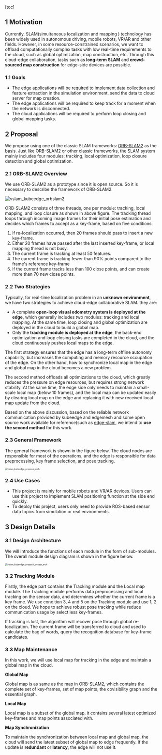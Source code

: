 [toc]

## 1 Motivation

Currently, SLAM(simultaneous localization and mapping ) technology has been widely used in autonomous driving, mobile robots, VR/AR and other fields. However, in some resource-constrained scenarios, we want to offload computationally complex tasks with low real-time requirements to the cloud, such as global optimization, map construction, etc. Through this cloud-edge collaboration, tasks such as **long-term SLAM** and **crowd-sourced map construction** for edge-side devices are possible.

### 1.1 Goals

- The edge applications will be required to implement data collection and feature extraction in the simulation environment, send the data to cloud server for map creation.
- The edge applications will be required to keep track for a  moment when the network is disconnected.
- The cloud applications will be required to perform loop closing and global mapping tasks.

## 2 Proposal

We propose using one of the classic SLAM frameworks: [ORB-SLAM2](https://github.com/raulmur/ORB_SLAM2) as the basis. Just like ORB-SLAM2 or other classic frameworks, the SLAM system mainly includes four modules: tracking, local optimization, loop closure detection and global optimization. 

### 2.1 ORB-SLAM2 Overview

We use ORB-SLAM2 as a prototype since it is open source. So it is necessary to describe the framework of  ORB-SLAM2.

![vslam_kubeedge_orbslam2](images/vslam_kubeedge_orbslam2.png)

ORB-SLAM2 consists of three threads, one per module: tracking, local mapping, and loop closure as shown in above figure. The tracking thread loops through incoming image frames for their initial pose estimation and decides which frames to accept as a key-frame, based on five conditions:

1. If re-localization occurred, then 20 frames should pass to insert a new key-frame.
2. Either 20 frames have passed after the last inserted key-frame, or local mapping thread is not busy.
3. The current frame is tracking at least 50 features.
4. The current frame is tracking fewer than 90% points compared to the frame's reference key-frame
5. If the current frame tracks less than 100 close points, and can create more than 70 new close points.

### 2.2 Two Strategies

Typically, for real-time localization problem in an **unknown environment**, we have two strategies to achieve cloud-edge collaborative SLAM. they are:

* A complete **open-loop visual odometry system is deployed at the edge**, which generally includes two modules: tracking and local mapping. At the same time, loop closing and global optimization are deployed in the cloud to build a global map.
* Only the **tracking module is deployed at the edge**, the back-end optimization and loop closing tasks are completed in the cloud, and the cloud continuously pushes local maps to the edge.

The first strategy ensures that the edge has a long-term offline autonomy capability, but increases the computing and memory resource occupation of the edge. On the other hand, how to synchronize local map in the edge and global map in the cloud becomes a new problem.

The second method offloads all optimizations to the cloud, which greatly reduces the pressure on edge resources, but requires strong network stability. At the same time, the edge side only needs to maintain a small-scale local map (below 10 frames), and the local map can be updated easily by clearing local map on the edge and replacing it with new received local map update from the cloud.

Based on the above discussion, based on the reliable network communication provided by kubeedge and edgemesh and some open source work available for reference(such as [edge-slam](https://github.com/droneslab/edgeslam), we intend to **use the second method** for this work.

### 2.3 General Framework

The general framework is shown in the figure below. The cloud nodes are responsible for most of the operations, and the edge is responsible for data preprocessing, key frame selection, and pose tracking.

<img src="images/vslam_kubeedge_proposal_arch.png" alt="vslam_kubeedge_proposal_arch" style="zoom:50%;" />

### 2.4 Use Cases

* This project is mainly for mobile robots and VR/AR devices. Users can use this project to implement SLAM positioning function at the side end quickly.
* To deploy this project, users only need to provide ROS-based sensor data topics from simulation or real environments.

## 3 Design Details

### 3.1 Design Architecture

We will introduce the functions of each module in the form of sub-modules. The overall module design diagram is shown in the figure below. 

<img src="images/vslam_kubeedge_proposal_design_arch.png" alt="vslam_kubeedge_proposal_design_arch" style="zoom: 50%;" />

### 3.2 Tracking Module

Firstly, the edge part contains the Tracking module and the Local map module. The Tracking module performs data preprocessing and local tracking on the sensor data, and determines whether the current frame is a key frame. We use condition 3, 4 and 5 on the Tracking module and use 1, 2 on the cloud. We hope to achieve robust pose tracking while reduce communication usage by select less key-frames. 

If tracking is lost, the algorithm will recover pose through global re-localization. The current frame will be transferred to cloud and used to calculate the bag of words, query the recognition database for key-frame candidates.

### 3.3 Map Maintenance

In this work, we will use local map for tracking in the edge and maintain a global map in the cloud. 

**Global Map**

Global map is as same as the map in ORB-SLAM2, which contains the complete set of key-frames, set of map points, the covisibility graph and the essential graph.

**Local Map**

Local map is a subset of the global map, it contains several latest optimized key-frames and map points associated with.

**Map Synchronization**

To maintain the synchronization between local map and global map, the cloud      will send the latest subset of global map to edge frequently. If the update is **redundant** or **latency**, the edge will not use it.

